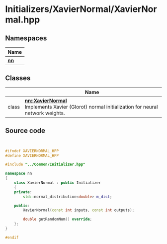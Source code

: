 # Initializers/XavierNormal/XavierNormal.hpp



## Namespaces

| Name           |
| -------------- |
| **[nn](../Namespaces/namespacenn.md)**  |

## Classes

|                | Name           |
| -------------- | -------------- |
| class | **[nn::XavierNormal](../Classes/classnn_1_1_xavier_normal.md)** <br>Implements Xavier (Glorot) normal initialization for neural network weights.  |




## Source code

```cpp


#ifndef XAVIERNORMAL_HPP
#define XAVIERNORMAL_HPP

#include "../Common/Initializer.hpp"

namespace nn
{
    class XavierNormal : public Initializer
    {
    private:
        std::normal_distribution<double> m_dist; 

    public:
        XavierNormal(const int inputs, const int outputs);

        double getRandomNum() override;
    };
}

#endif
```
